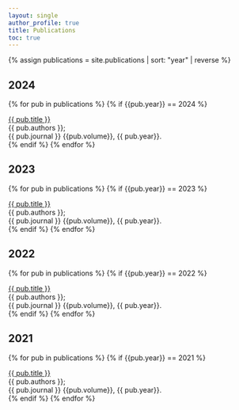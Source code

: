 ```yaml
---
layout: single
author_profile: true
title: Publications
toc: true
---
```


{% assign publications = site.publications | sort: "year" | reverse %}

## 2024

{% for pub in publications %}
{% if {{pub.year}} == 2024 %}
<div class="pubitem">
  <div class="pubtitle"><a href="{{pub.link}}" >{{ pub.title }}</a> </div>
  <div class="pubauthors">{{ pub.authors }};</div>
  <div class="pubinfo">{{ pub.journal }} {{pub.volume}}, {{ pub.year}}.</div>
</div>
{% endif %}
{% endfor %}

## 2023

{% for pub in publications %}
{% if {{pub.year}} == 2023 %}
<div class="pubitem">
  <div class="pubtitle"><a href="{{pub.link}}" >{{ pub.title }}</a> </div>
  <div class="pubauthors">{{ pub.authors }};</div>
  <div class="pubinfo">{{ pub.journal }} {{pub.volume}}, {{ pub.year}}.</div>
</div>
{% endif %}
{% endfor %}


## 2022

{% for pub in publications %}
{% if {{pub.year}} == 2022 %}
<div class="pubitem">
  <div class="pubtitle"><a href="{{pub.link}}" >{{ pub.title }}</a> </div>
  <div class="pubauthors">{{ pub.authors }};</div>
  <div class="pubinfo">{{ pub.journal }} {{pub.volume}}, {{ pub.year}}.</div>
</div>
{% endif %}
{% endfor %}


## 2021

{% for pub in publications %}
{% if {{pub.year}} == 2021 %}
<div class="pubitem">
  <div class="pubtitle"><a href="{{pub.link}}" >{{ pub.title }}</a> </div>
  <div class="pubauthors">{{ pub.authors }};</div>
  <div class="pubinfo">{{ pub.journal }} {{pub.volume}}, {{ pub.year}}.</div>
</div>
{% endif %}
{% endfor %}

